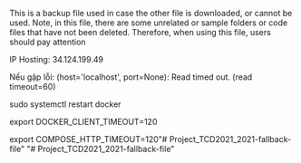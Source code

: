 This is a backup file used in case the other file is downloaded, or cannot be used. Note, in this file, there are some unrelated or sample folders or code files that have not been deleted. Therefore, when using this file, users should pay attention



IP Hosting: 34.124.199.49

Nếu gặp lỗi: (host='localhost', port=None): Read timed out. (read timeout=60)


sudo systemctl restart docker 


export DOCKER_CLIENT_TIMEOUT=120


export COMPOSE_HTTP_TIMEOUT=120"# Project_TCD2021_2021-fallback-file" 
"# Project_TCD2021_2021-fallback-file" 
 
